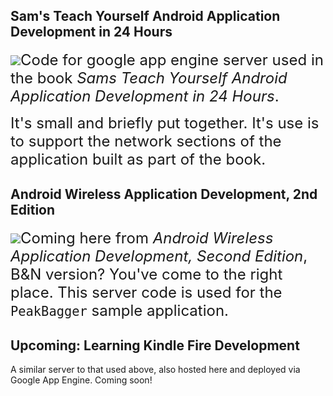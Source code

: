 ## Sam's Teach Yourself Android Application Development in 24 Hours ##
<img src='http://lh6.ggpht.com/_jIC7n-l-pwY/TGBUVKkpXgI/AAAAAAAAIBY/fPtlWNVmYfM/s144/STY-Android-BookCover.jpg' /><font size='5'>Code for google app engine server used in the book <i>Sams Teach Yourself Android Application Development in 24 Hours</i>.</font>

<font size='5'>It's small and briefly put together. It's use is to support the network sections of the application built as part of the book.</font>


## Android Wireless Application Development, 2nd Edition ##

<img src='http://lh5.ggpht.com/_jIC7n-l-pwY/TG60AW2FL0I/AAAAAAAAIDk/Xlhj1oXerQU/s144/awad_2e_cover.jpg' /><font size='5'>Coming here from <i>Android Wireless Application Development, Second Edition</i>, B&N version? You've come to the right place. This server code is used for the <code>PeakBagger</code> sample application. </font>


## Upcoming: Learning Kindle Fire Development ##

A similar server to that used above, also hosted here and deployed via Google App Engine. Coming soon!